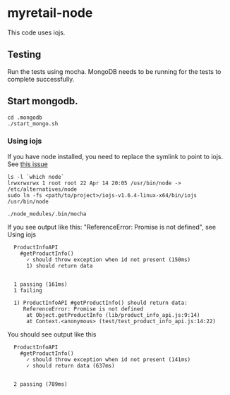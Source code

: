 # myretail-node
This code uses iojs.

## Testing
Run the tests using mocha.  MongoDB needs to be running for the tests to complete successfully.

## Start mongodb.
```
cd .mongodb
./start_mongo.sh
```
### Using iojs
If you have node installed, you need to replace the symlink to point to iojs. See [this issue](https://github.com/mochajs/mocha/issues/1498)
```
ls -l `which node`
lrwxrwxrwx 1 root root 22 Apr 14 20:05 /usr/bin/node -> /etc/alternatives/node
sudo ln -fs <path/to/project>/iojs-v1.6.4-linux-x64/bin/iojs /usr/bin/node
```

```
./node_modules/.bin/mocha
```
If you see output like this: "ReferenceError: Promise is not defined", see Using iojs
```
  ProductInfoAPI
    #getProductInfo()
      ✓ should throw exception when id not present (150ms)
      1) should return data


  1 passing (161ms)
  1 failing

  1) ProductInfoAPI #getProductInfo() should return data:
     ReferenceError: Promise is not defined
      at Object.getProductInfo (lib/product_info_api.js:9:14)
      at Context.<anonymous> (test/test_product_info_api.js:14:22)
```
You should see output like this
```
  ProductInfoAPI
    #getProductInfo()
      ✓ should throw exception when id not present (141ms)
      ✓ should return data (637ms)


  2 passing (789ms)
```
